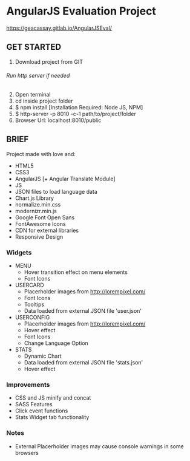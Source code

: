 # AngularJS Evaluation Project
https://geacassay.gitlab.io/AngularJSEval/

## GET STARTED
1. Download project from GIT

###### *Run http server if needed*
2. Open terminal
3. cd inside project folder
4. $ npm install [Installation Required: Node JS, NPM]
5. $ http-server -p 8010 -c-1 path/to/project/folder
7. Browser Url: localhost:8010/public

## BRIEF
Project made with love and:
- HTML5
- CSS3
- AngularJS [+ Angular Translate Module]
- JS
- JSON files to load language data
- Chart.js Library
- normalize.min.css
- modernizr.min.js
- Google Font Open Sans
- FontAwesome Icons
- CDN for external libraries
- Responsive Design

### Widgets
- MENU
  - Hover transition effect on menu elements
  - Font Icons
- USERCARD
  - Placerholder images from http://lorempixel.com/
  - Font Icons
  - Tooltips
  - Data loaded from external JSON file 'user.json'
- USERCONFIG
  - Placerholder images from http://lorempixel.com/
  - Hover effect
  - Font Icons
  - Change Language Option
- STATS
  - Dynamic Chart
  - Data loaded from external JSON file 'stats.json'
  - Hover effect

### Improvements
- CSS and JS minify and concat
- SASS Features
- Click event functions
- Stats Widget tab functionality

### Notes
- External Placerholder images may cause console warnings in some browsers
